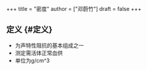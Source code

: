 +++
title = "密度"
author = ["邓蔚竹"]
draft = false
+++

## 定义 {#定义}

-   为声特性阻抗的基本组成之一
-   测定需活体正常血供
-   单位为g/cm^3
